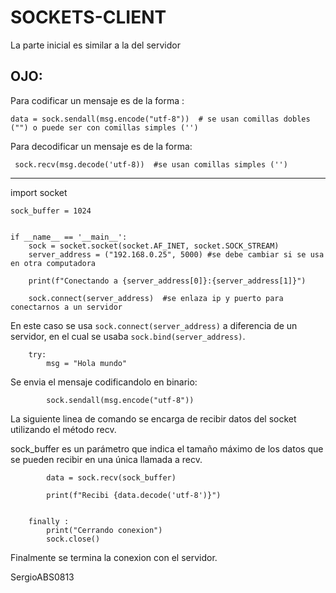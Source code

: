 # SOCKETS-CLIENT
La parte inicial es similar a la del servidor 

## OJO:
Para codificar un mensaje es de la forma : 

    data = sock.sendall(msg.encode("utf-8"))  # se usan comillas dobles ("") o puede ser con comillas simples ('')
    
Para decodificar un mensaje es de la forma:

     sock.recv(msg.decode('utf-8))  #se usan comillas simples ('')
    
   ---------------------------
   
   
   import socket


    sock_buffer = 1024


    if __name__ == '__main__':
        sock = socket.socket(socket.AF_INET, socket.SOCK_STREAM)
        server_address = ("192.168.0.25", 5000) #se debe cambiar si se usa en otra computadora

        print(f"Conectando a {server_address[0]}:{server_address[1]}")

        sock.connect(server_address)  #se enlaza ip y puerto para conectarnos a un servidor
     
     
  En este caso se usa `sock.connect(server_address)` a diferencia de un servidor, en el cual se usaba `sock.bind(server_address)`. 


        try: 
            msg = "Hola mundo"
        
        
  Se envia el mensaje codificandolo en binario:

            sock.sendall(msg.encode("utf-8"))   
            
 La siguiente linea de comando se encarga de recibir datos del socket utilizando el método recv.

sock_buffer es un parámetro que indica el tamaño máximo de los datos que se pueden recibir en una única llamada a recv.

            data = sock.recv(sock_buffer)

            print(f"Recibi {data.decode('utf-8')}")


        finally : 
            print("Cerrando conexion")
            sock.close()
            
  Finalmente se termina la conexion con el servidor.
  
  
  SergioABS0813

    
